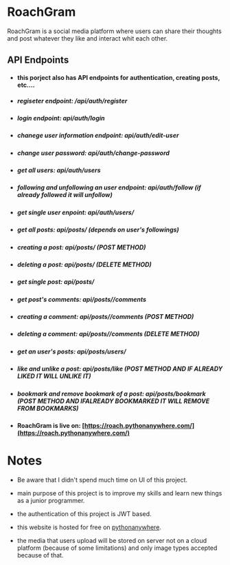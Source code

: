 # RoachGram

RoachGram is a social media platform where users can share their thoughts and post whatever they like and interact whit each other.



## API Endpoints

* #### this porject also has API endpoints for authentication, creating posts, etc....

* ##### regiseter endpoint: /api/auth/register

* ##### login endpoint: api/auth/login

* ##### chanege user information endpoint: api/auth/edit-user

* ##### change user password: api/auth/change-password

* ##### get all users: api/auth/users

* ##### following and unfollowing an user endpoint: api/auth/follow (if already followed it will unfollow)

* ##### get single user enpoint: api/auth/users/<username>

* ##### get all posts: api/posts/ (depends on user's followings) 

* ##### creating a post: api/posts/ (POST METHOD)

* ##### deleting a post: api/posts/ (DELETE METHOD)

* ##### get single post: api/posts/<id>

* ##### get post's comments: api/posts/<id>/comments

* ##### creating a comment: api/posts/<id>/comments (POST METHOD)

* ##### deleting a comment: api/posts/<id>/comments (DELETE METHOD)

* ##### get an user's posts: api/posts/users/<username>

* ##### like and unlike a post: api/posts/like (POST METHOD AND IF ALREADY LIKED IT WILL UNLIKE IT)

* ##### bookmark and remove bookmark of a post: api/posts/bookmark (POST METHOD AND IFALREADY BOOKMARKED IT WILL REMOVE FROM BOOKMARKS)


* #### RoachGram is live on: [https://roach.pythonanywhere.com/](https://roach.pythonanywhere.com/)

# Notes

* Be aware that I didn't spend much time on UI of this project.

* main purpose of this project is to improve my skills and learn new things as a junior programmer.

* the authentication of this project is JWT based.

* this website is hosted for free on [pythonanywhere](https://pythonanywhere.com/).

* the media that users upload will be stored on server not on a cloud platform (because of some limitations) and only image types accepted because of that.
